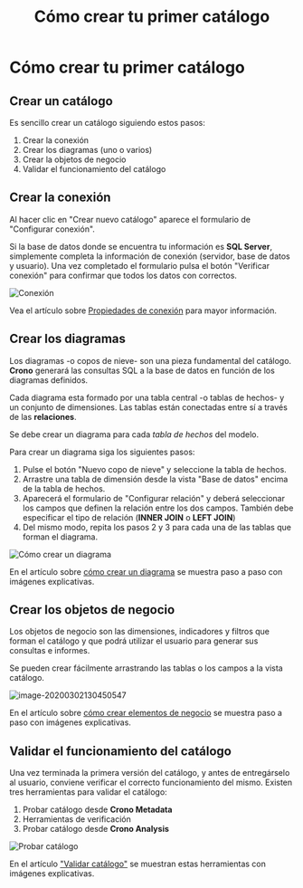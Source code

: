 ﻿---
title: Cómo crear tu primer catálogo
sidebarDepth: 2
position: 2
Autogenerated: true
---

# Cómo crear tu primer catálogo

## Crear un catálogo

Es sencillo crear un catálogo siguiendo estos pasos:

1. Crear la conexión
2. Crear los diagramas (uno o varios)
3. Crear la objetos de negocio
4. Validar el funcionamiento del catálogo

## Crear la conexión

Al hacer clic en "Crear nuevo catálogo" aparece el formulario de "Configurar conexión". 

Si la base de datos donde se encuentra tu información es **SQL Server**, simplemente completa la información de conexión (servidor, base de datos y usuario). Una vez completado el formulario pulsa el botón "Verificar conexión" para confirmar que todos los datos con correctos.

![Conexión](/images/conexion.gif)

Vea el artículo sobre [Propiedades de conexión](#propiedades-de-conexion) para mayor información.

## Crear los diagramas 

Los diagramas -o copos de nieve- son una pieza fundamental del catálogo. **Crono** generará las consultas SQL a la base de datos en función de los diagramas definidos.

Cada diagrama esta formado por una tabla central -o tablas de hechos- y un conjunto de dimensiones. Las tablas están conectadas entre sí a través de las **relaciones**. 

Se debe crear un diagrama para cada _tabla de hechos_ del modelo.  

Para crear un diagrama siga los siguientes pasos:

1. Pulse el botón "Nuevo copo de nieve" y seleccione la tabla de hechos.
2. Arrastre una tabla de dimensión desde la vista "Base de datos" encima de la tabla de hechos.
3. Aparecerá el formulario de "Configurar relación" y deberá seleccionar los campos que definen la relación entre los dos campos. También debe especificar el tipo de relación (**INNER JOIN** o **LEFT JOIN**) 
4. Del mismo modo, repita los pasos 2 y 3 para cada una de las tablas que forman el diagrama.

![Cómo crear un diagrama](/images/diagrama.gif)

En el artículo sobre [cómo crear un diagrama](#como-crear-un-diagrama) se muestra paso a paso con imágenes explicativas.

## Crear los objetos de negocio

Los objetos de negocio son las dimensiones, indicadores y filtros que forman el catálogo y que podrá utilizar el usuario para generar sus consultas e informes.

Se pueden crear fácilmente arrastrando las tablas o los campos a la vista catálogo.

![image-20200302130450547](/images/catalogo6.png)

En el artículo sobre [cómo crear elementos de negocio](#crear-elementos-de-negocio) se muestra paso a paso con imágenes explicativas.


## Validar el funcionamiento del catálogo

Una vez terminada la primera versión del catálogo, y antes de entregárselo al usuario, conviene verificar el correcto funcionamiento del mismo. Existen tres herramientas para validar el catálogo:

1. Probar catálogo desde **Crono Metadata**
2. Herramientas de verificación
3. Probar catálogo desde **Crono Analysis**

![Probar catálogo](/images/probar.gif)

En el artículo ["Validar catálogo"](#validar-catalogo) se muestran estas herramientas con imágenes explicativas.
